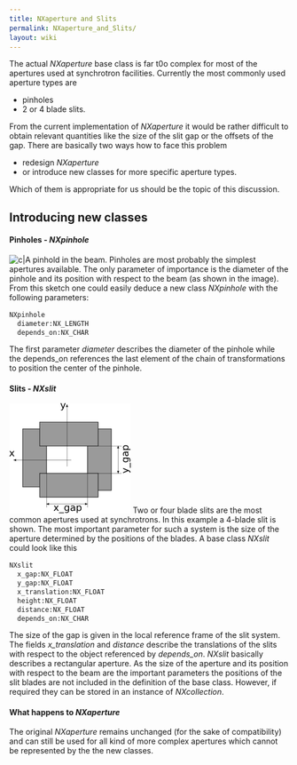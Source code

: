 ```yaml
---
title: NXaperture and Slits
permalink: NXaperture_and_Slits/
layout: wiki
---
```


The actual *NXaperture* base class is far t0o complex for most of the
apertures used at synchrotron facilities. Currently the most commonly
used aperture types are

-   pinholes
-   2 or 4 blade slits.

From the current implementation of *NXaperture* it would be rather
difficult to obtain relevant quantities like the size of the slit gap or
the offsets of the gap. There are basically two ways how to face this
problem

-   redesign *NXaperture*
-   or introduce new classes for more specific aperture types.

Which of them is appropriate for us should be the topic of this
discussion.

Introducing new classes
-----------------------

#### Pinholes - *NXpinhole*

![c|A pinhold in the
beam.](pinhole_2.png "fig:c|A pinhold in the beam.") Pinholes are most
probably the simplest apertures available. The only parameter of
importance is the diameter of the pinhole and its position with respect
to the beam (as shown in the image). From this sketch one could easily
deduce a new class *NXpinhole* with the following parameters:

    NXpinhole
      diameter:NX_LENGTH
      depends_on:NX_CHAR

The first parameter *diameter* describes the diameter of the pinhole
while the depends\_on references the last element of the chain of
transformations to position the center of the pinhole.

#### Slits - *NXslit*

![A four-blade slit system.](slit.png "fig:A four-blade slit system.")
Two or four blade slits are the most common apertures used at
synchrotrons. In this example a 4-blade slit is shown. The most
important parameter for such a system is the size of the aperture
determined by the positions of the blades. A base class *NXslit* could
look like this

    NXslit
      x_gap:NX_FLOAT
      y_gap:NX_FLOAT
      x_translation:NX_FLOAT
      height:NX_FLOAT
      distance:NX_FLOAT
      depends_on:NX_CHAR

The size of the gap is given in the local reference frame of the slit
system. The fields *x\_translation* and *distance* describe the
translations of the slits with respect to the object referenced by
*depends\_on*. *NXslit* basically describes a rectangular aperture. As
the size of the aperture and its position with respect to the beam are
the important parameters the positions of the slit blades are not
included in the definition of the base class. However, if required they
can be stored in an instance of *NXcollection*.

#### What happens to *NXaperture*

The original *NXaperture* remains unchanged (for the sake of
compatibility) and can still be used for all kind of more complex
apertures which cannot be represented by the the new classes.
